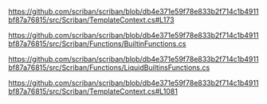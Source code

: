 https://github.com/scriban/scriban/blob/db4e371e59f78e833b2f714c1b4911bf87a76815/src/Scriban/TemplateContext.cs#L173

https://github.com/scriban/scriban/blob/db4e371e59f78e833b2f714c1b4911bf87a76815/src/Scriban/Functions/BuiltinFunctions.cs

https://github.com/scriban/scriban/blob/db4e371e59f78e833b2f714c1b4911bf87a76815/src/Scriban/Functions/LiquidBuiltinsFunctions.cs


https://github.com/scriban/scriban/blob/db4e371e59f78e833b2f714c1b4911bf87a76815/src/Scriban/TemplateContext.cs#L1081


